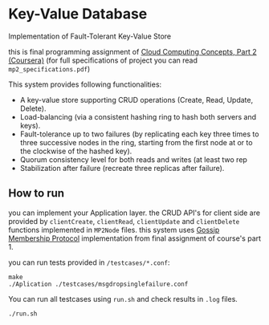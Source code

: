 # Key-Value Database
Implementation of Fault-Tolerant Key-Value Store

this is final programming assignment of [Cloud Computing Concepts, Part 2 (Coursera)](https://www.coursera.org/learn/cloud-computing-2?specialization=cloud-computing) (for full specifications of project you can read `mp2_specifications.pdf`)

This system provides following functionalities:
- A key-value store supporting CRUD operations (Create, Read, Update, Delete).
- Load-balancing (via a consistent hashing ring to hash both servers and keys).
- Fault-tolerance up to two failures (by replicating each key three times to three successive nodes
  in the ring, starting from the first node at or to the clockwise of the hashed key).
- Quorum consistency level for both reads and writes (at least two rep
- Stabilization after failure (recreate three replicas after failure).

## How to run
you can implement your Application layer.
the CRUD API's for client side are provided by `clientCreate`, `clientRead`, `clientUpdate` and `clientDelete` functions implemented in `MP2Node` files.
this system uses [Gossip Membership Protocol](https://github.com/sepiosky/GossipMembershipProtocol) implementation from final assignment of course's part 1.

you can run tests provided in `/testcases/*.conf`:
```
make
./Aplication ./testcases/msgdropsinglefailure.conf
```

You can run all testcases using `run.sh` and check results in `.log` files.
```
./run.sh
```
